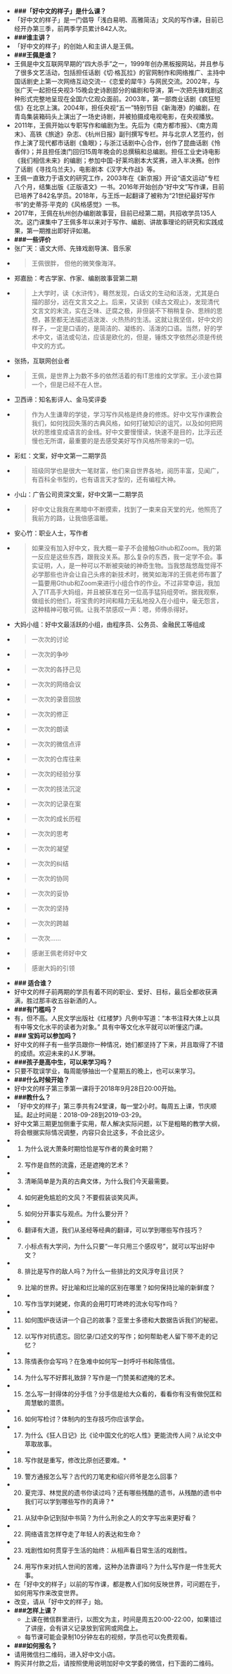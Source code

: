 - **###「好中文的样子」是什么课？**
- 「好中文的样子」是一门倡导「浅白易明、高雅简洁」文风的写作课，目前已经开办第三季，前两季学员累计842人次。
- **###谁主讲？**
- 「好中文的样子」的创始人和主讲人是王佩。
- **###王佩是谁？**
- 王佩是中文互联网早期的“四大杀手”之一，1999年创办黑板报网站，并且参与了很多文艺活动，包括担任话剧《切·格瓦拉》的官网制作和网络推广、主持中国话剧史上第一次网络互动交流--《恋爱的犀牛》与网民交流。2002年，与张广天一起担任央视3·15晚会史诗剧部分的编剧和导演，第一次把先锋戏剧这种形式完整地呈现在全国六亿观众面前。2003年，第一部商业话剧《疯狂短信》在北京上演。2004年，担任央视“五一”特别节目《新海港》的编剧，在青岛集装箱码头上演出了一场史诗剧，并被拍摄成电视电影，在央视播放。
- 2011年，王佩开始以专职写作和编剧为生。先后为《南方都市报》、《南方周末》、高铁《旅途》杂志、《杭州日报》副刊撰写专栏。并与北京人艺签约，创作上演了现代都市话剧《鱼眼》；与浙江话剧中心合作，创作了昆曲话剧《怜香伴》；并且担任澳门回归15周年晚会的总撰稿和总编剧。担任工业史诗电影《我们相信未来》的编剧；参加中国-好莱坞剧本大奖赛，进入半决赛。创作了话剧《寻找乌兰夫》，电影剧本《汉字大作战》等。
- 王佩一直致力于语文的研究工作，2003年在《新京报》开设“语文运动”专栏八个月，结集出版《正版语文》一书。2016年开始创办“好中文”写作课，目前已培养了842名学员。2018年，与王烁一起翻译了被称为“21世纪最好写作书”的史蒂芬·平克的《风格感觉》一书。
- 2017年，王佩在杭州创办编剧故事营，目前已经第二期，共招收学员135人次。这门课集中了王佩多年以来对于写作、编剧、讲故事理论的研究和实践成果，第一期推出即好评如潮。
- **###一些评价**
- 张广天：语文大师、先锋戏剧导演、音乐家
- > 王佩很胖，
但他的微笑像海洋。
- 郑嘉励：考古学家、作家、编剧故事营第二期
- > 上大学时，读《水浒传》，蓦然发现，白话文的生动和活泼，尤其是白描的部分，远在文言文之上。后来，又读到《续古文观止》，发现清代文言文的末流，实在乏味、迂腐之极，非但装不下稍稍复杂、思辨的思想，甚至都无法描述活泼泼、火热热的生活。这就让我坚信，好中文的样子，一定是口语的，是简洁的、凝练的、活泼的口语。当然，好的学术中文，语法或句法，应该是欧化的，但是，锤炼文字依然必须是传统中文的方式。
- 张扬，互联网创业者
- > 王佩，是世界上为数不多的依然活着的有IT思维的文学家。王小波也算一个，但是已经不在人世。
- 卫西谛：知名影评人、金马奖评委
- > 作为人生谦卑的学徒，学习写作风格是终身的修炼。好中文写作课教会我们，如何找回失落的古典风格，如何打破知识的诅咒，以及如何把网状的思维变成语言的金线。好中文要慢慢读，快速不是目的，比浮云还慢也无所谓，最重要的是去感受美好写作风格所带来的一切。
- 彩虹：文案，好中文第一二期学员
- > 班级同学也是很大一笔财富，他们来自世界各地，阅历丰富，见闻广，有百科全书型的，也有语言天才型的，还有编程大神。
- 小山：广告公司资深文案，好中文第一二期学员
- > 好中文让我我在黑暗中不断摸索，找到了一束来自天堂的光，他照亮了我前方的路，让我倍感温暖。
- 安心竹：职业人士，写作者
- > 如果没有加入好中文，我大概一辈子不会接触Github和Zoom。我的第一反应是这些东西，跟我没关系。那么复杂的东西，我一定学不会。事实证明，人，是一种可以不断被突破的神奇生物。当我悠哉悠哉觉得不必学那些也许会让自己头疼的新技术时，微笑如海洋的王佩老师布置了一篇要用Gthub和Zoom来进行小组合作的作业。不过非常幸运，我加入了IT高手大妈组，并且被获准在另一位高手猛犸组旁听。据我观察，做组长的他们，将宝贵的时间和精力无私地投入在小组中，毫无怨言，这种精神可敬可佩。让我不禁感叹一声：嗯，师傅杀得好。
- 大妈小组：好中文最活跃的小组，由程序员、公务员、金融民工等组成
- > 一次次的讨论
- >一次次的争吵
- >一次次的各抒己见
- >一次次的网络会议
- >一次次的录音回放
- >一次次的修正
- >一次次的朗读
- >一次次的微信点评
- >一次次的仓库往来
- >一次次的经验分享
- >一次次的技法沉淀
- >一次次的记录在案
- >一次次的成长历程
- >一次次的思考
- >一次次的凝望
- >一次次的纠结
- >一次次的协同
- >一次次的妥协
- >一次次的坚持
- >一次次的跨越
- >一次次……
- >感谢王佩老师好中文
- >感谢大妈的引领
- **### 适合谁？**
- 好中文的样子前两期的学员有着不同的职业、爱好、目标，最后全都收获满满，胜过那丰收五谷新酒的人。
- **###有门槛吗？**
- 有，但不高。人民文学出版社《红楼梦》凡例中写道：“本书注释大体上以具有中等文化水平的读者为对象。” 具有中等文化水平就可以听懂这门课。
- **### 宝妈可以参加吗？**
- 好中文的样子有一些学员跟你一种情况，她们都坚持了下来，并且取得了不错的成绩。欢迎未来的J.K.罗琳。
- **###孩子是高中生，可以来学习吗？**
- 只要不耽误学业，每周能够抽出一个星期五的晚上，也可以来学习。
- **###什么时候开始？**
- 好中文的样子第三季第一课将于2018年9月28日20:00开始。
- **###教什么？**
- 「好中文的样子」第三季共有24堂课，每一堂2小时。每周五上课，节庆顺延。起止时间是：2018-09-28到2019-03-29。
- 好中文第三期更加侧重于实用，帮人解决实际问题，以下是粗略的教学大纲，将会根据实际情况调整，内容只会比这多，不会比这少。
- 1. 为什么说大萧条时期恰恰是写作者的黄金时期？
- 2. 写作是自然的流露，还是遮掩的艺术？
- 3. 清晰简单是为真的古典文体，为什么我们今天最需要。
- 4. 如何避免尴尬的文风？不要假装谈笑风声。
- 5. 如何分开事实与观点。为什么要分开？
- 6. 翻译有大道，我们从圣经等经典的翻译，可以学到哪些写作技巧？
- 7. 小标点有大学问，为什么只要“一年只用三个感叹号”，就可以写出好中文？
- 8. 排比是写作的敌人吗？为什么一些排比的文风浮夸且讨厌？
- 9. 比喻的世界。好比喻和烂比喻的区别在哪里？如何保持比喻的新鲜度？
- 10. 写作当学刘姥姥，你真的会用叮叮咚咚的流水句写作吗？
- 11. 如何围炉夜话讲一个自己的故事？亚里士多德和大数据告诉我们的秘密。
- 12. 以写作对抗遗忘。回忆录/口述文的写作；如何帮助老人留下带不走的记忆？
- 13. 陈情表你会写吗？在急难中如何写一封呼吁书和陈情信。
- 14. 为什么写不好葬礼致辞？写作是一门赞美和遮掩的艺术。
- 15. 怎么写一封得体的分手信？分手信是给大众看的，看看你有没有做倪匡和周慧敏的潜质。
- 16. 如何写检讨？体制内的生存技巧你应该学会。
- 17. 为什么《狂人日记》比《论中国文化的吃人性》更能流传人间？从论文中萃取故事。
- 18. 写作就是重写，修改比原创还要难。*
- 19. 警方通报怎么写？古代的刀笔吏和绍兴师爷是怎么回事？
- 20. 夏完淳、林觉民的遗书你读过吗？还有哪些残酷的遗书，从残酷的遗书中我们可以学到哪些写作的真谛？*
- 21. 从狱中杂记到狱中书简？为什么刑余之人的文字写出来更好看？
- 22. 网络语言怎样夺走了年轻人的表达和生命？
- 23. 戏剧性如何贯穿于生活的始终：从相声看日常生活的戏剧性。
- 24. 用写作来对抗人世间的苦难，这种办法靠谱吗？为什么写作是一件生死大事。
- 在「好中文的样子」以前的写作课，都是教人们如何反映世界，可问题在于，如何用写作来改变世界。
- 改变，请从「好中文的样子」始。
- **###怎样上课？**
    - 上课在微信群里进行，以图文为主，时间是周五20:00-22:00，如果错过了讲座，会有讲义记录放到官网或网盘上。
    - 每节课可能会录制10分钟左右的视频，学员也可以免费观看。
- **###如何报名？**
- 请用微信扫二维码，进入好中文小店。
- 购买并付款之后，请按照使用说明加好中文学委的微信，扫下面的二维码。
